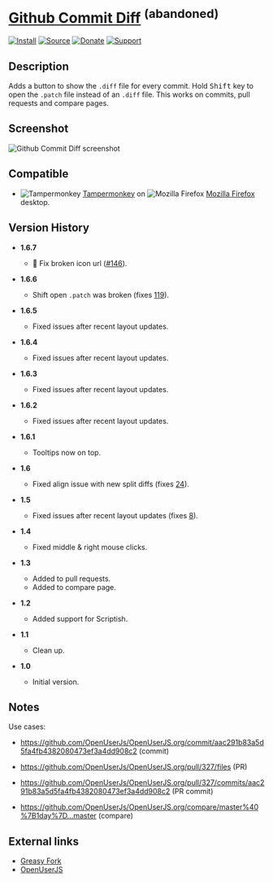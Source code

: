 # [Github Commit Diff](https://github.com/jerone/UserScripts/tree/master/Github_Commit_Diff) <sup>(abandoned)</sup>

[![Install](https://raw.github.com/jerone/UserScripts/master/_resources/Install-button.png)](https://github.com/jerone/UserScripts/raw/master/Github_Commit_Diff/Github_Commit_Diff.user.js)
[![Source](https://raw.github.com/jerone/UserScripts/master/_resources/Source-button.png)](https://github.com/jerone/UserScripts/blob/master/Github_Commit_Diff/Github_Commit_Diff.user.js)
[![Donate](https://raw.github.com/jerone/UserScripts/master/_resources/Donate-button.png)](https://www.paypal.com/cgi-bin/webscr?cmd=_s-xclick&hosted_button_id=VCYMHWQ7ZMBKW)
[![Support](https://raw.github.com/jerone/UserScripts/master/_resources/Support-button.png)](https://github.com/jerone/UserScripts/issues)

## Description

Adds a button to show the `.diff` file for every commit.
Hold <kbd>Shift</kbd> key to open the `.patch` file instead of an `.diff` file.
This works on commits, pull requests and compare pages.

## Screenshot

![Github Commit Diff screenshot](https://github.com/jerone/UserScripts/raw/master/Github_Commit_Diff/screenshot.jpg)

## Compatible

-   ![Tampermonkey](https://raw.github.com/jerone/UserScripts/master/_resources/Tampermonkey.png) [Tampermonkey](https://addons.mozilla.org/firefox/addon/tampermonkey/) on ![Mozilla Firefox](https://raw.github.com/jerone/UserScripts/master/_resources/Firefox.png) [Mozilla Firefox](http://www.mozilla.org/en-US/firefox/fx/#desktop) desktop.

## Version History

-   **1.6.7**

    -   🐛 Fix broken icon url ([#146](https://github.com/jerone/UserScripts/pull/146)).

-   **1.6.6**

    -   Shift open `.patch` was broken (fixes [119](https://github.com/jerone/UserScripts/issues/119)).

-   **1.6.5**

    -   Fixed issues after recent layout updates.

-   **1.6.4**

    -   Fixed issues after recent layout updates.

-   **1.6.3**

    -   Fixed issues after recent layout updates.

-   **1.6.2**

    -   Fixed issues after recent layout updates.

-   **1.6.1**

    -   Tooltips now on top.

-   **1.6**

    -   Fixed align issue with new split diffs (fixes [24](https://github.com/jerone/UserScripts/issues/24)).

-   **1.5**

    -   Fixed issues after recent layout updates (fixes [8](https://github.com/jerone/UserScripts/issues/8)).

-   **1.4**

    -   Fixed middle & right mouse clicks.

-   **1.3**

    -   Added to pull requests.
    -   Added to compare page.

-   **1.2**

    -   Added support for Scriptish.

-   **1.1**

    -   Clean up.

-   **1.0**

    -   Initial version.

## Notes

Use cases:

-   <https://github.com/OpenUserJs/OpenUserJS.org/commit/aac291b83a5d5fa4fb4382080473ef3a4dd908c2> (commit)

-   <https://github.com/OpenUserJs/OpenUserJS.org/pull/327/files> (PR)

-   <https://github.com/OpenUserJs/OpenUserJS.org/pull/327/commits/aac291b83a5d5fa4fb4382080473ef3a4dd908c2>
    (PR commit)

-   <https://github.com/OpenUserJs/OpenUserJS.org/compare/master%40%7B1day%7D...master> (compare)

## External links

-   [Greasy Fork](https://greasyfork.org/scripts/77)
-   [OpenUserJS](https://openuserjs.org/scripts/jerone/Github_Commit_Diff)
